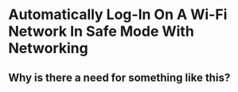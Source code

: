 # Automatically Log-In On A Wi-Fi Network In Safe Mode With Networking
## Why is there a need for something like this?

